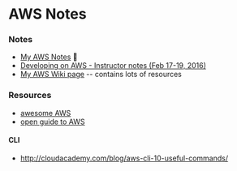 AWS Notes
=========

### Notes

+ [My AWS Notes](https://docs.google.com/document/d/1oVgBC2OAvvMYf6M1m6fGV2hDbd-vAZdt_eXD9GmieBo/edit?usp=sharing) :notebook_with_decorative_cover:
+ [Developing on AWS - Instructor notes (Feb 17-19, 2016)](https://docs.google.com/document/d/1sceu9LkOe_6c68CdRyIe9NWIe1pCCbBqJIPwvfq1l2c/edit)
+ [My AWS Wiki page](https://github.com/dnorton/dev-notes/wiki/AWS) -- contains lots of resources

### Resources

+ [awesome AWS](https://github.com/donnemartin/awesome-aws)
+ [open guide to AWS](https://github.com/open-guides/og-aws)

#### CLI

+ <http://cloudacademy.com/blog/aws-cli-10-useful-commands/>

